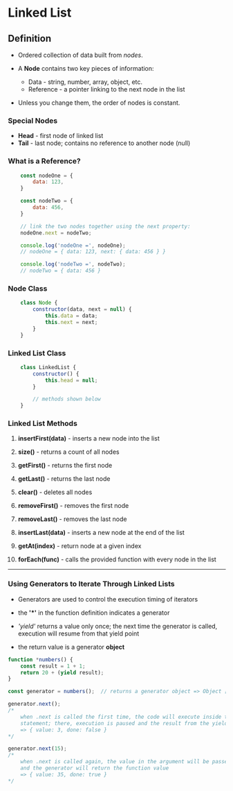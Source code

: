 # Linked List

## Definition
+ Ordered collection of data built from _nodes_.

+ A __Node__ contains two key pieces of information:
    - Data - string, number, array, object, etc.
    - Reference - a pointer linking to the next node in the list

+ Unless you change them, the order of nodes is constant.

### Special Nodes
+ __Head__ - first node of linked list
+ __Tail__ - last node; contains no reference to another node (null)

### What is a Reference?

```javascript
    const nodeOne = {
        data: 123,
    }

    const nodeTwo = {
        data: 456,
    }

    // link the two nodes together using the next property:
    nodeOne.next = nodeTwo;

    console.log('nodeOne =', nodeOne);
    // nodeOne = { data: 123, next: { data: 456 } }

    console.log('nodeTwo =', nodeTwo);
    // nodeTwo = { data: 456 }
```

### Node Class

```javascript
    class Node {
        constructor(data, next = null) {
            this.data = data;
            this.next = next;
        }
    }
```


### Linked List Class

``` javascript
    class LinkedList {
        constructor() {
            this.head = null;
        }

        // methods shown below
    }
```


### Linked List Methods

1. __insertFirst(data)__ - inserts a new node into the list

2. __size()__ - returns a count of all nodes

3. __getFirst()__ - returns the first node

4. __getLast()__ - returns the last node

5. __clear()__ - deletes all nodes

6. __removeFirst()__ - removes the first node

7. __removeLast()__ - removes the last node

8. __insertLast(data)__ - inserts a new node at the end of the list

9. __getAt(index)__ - return node at a given index

10. __forEach(func)__ - calls the provided function with every node in the list

---

### Using Generators to Iterate Through Linked Lists

+ Generators are used to control the execution timing of iterators

+ the __'*'__ in the function definition indicates a generator

+ _'yield'_ returns a value only once; the next time the generator is called, execution will resume from that yield point

+ the return value is a generator __object__

```javascript
function *numbers() {
    const result = 1 + 1;
    return 20 + (yield result);
}

const generator = numbers();  // returns a generator object => Object [Generator] {}

generator.next(); 
/* 
    when .next is called the first time, the code will execute inside the generator up to the yield 
    statement; there, execution is paused and the result from the yield statement will be returned
    => { value: 3, done: false }
*/

generator.next(15);
/*
    when .next is called again, the value in the argument will be passed into the yield statement, 
    and the generator will return the function value
    => { value: 35, done: true }
*/

```